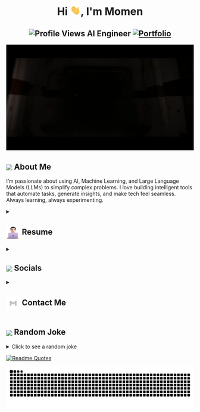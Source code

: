 <h1 align="center">Hi <img src="https://github.com/momenmian/momenmian/blob/main/icons/Hi.gif" width="28px"/>, I'm Momen</h1>
<h2 align="center">
  <img src="https://komarev.com/ghpvc/?username=momenmian&color=dc143c&style=for-the-badge" alt="Profile Views" style="height:21px;">
  AI Engineer
  <a href="https://momenmian.github.io/">
    <img src="https://img.shields.io/badge/Portfolio-543DE0?style=for-the-badge&logo=About.me&logoColor=white" alt="Portfolio" style="height:22px;">
  </a>
</h2>
<div align="center">
 <img alt="GIF" src="https://github.com/momenmian/momenmian/blob/main/icons/Darth Vader.gif" />
</div>

## <img align ='center' src="https://i.giphy.com/media/v1.Y2lkPTc5MGI3NjExdjh2dDM4bDhyYzM5NmppaHJ6dG56Mmh3bTkyanFkdWRvZ3R1cGoycSZlcD12MV9pbnRlcm5hbF9naWZfYnlfaWQmY3Q9ZQ/LOnt6uqjD9OexmQJRB/giphy.gif" width="37" /> About Me

I’m passionate about using AI, Machine Learning, and Large Language Models (LLMs) to simplify complex problems. I love building intelligent tools that automate tasks, generate insights, and make tech feel seamless. Always learning, always experimenting.
<details>
 <summary>
    <h2> 
      <img align="center" src="https://github.com/momenmian/momenmian/blob/main/icons/about.png" width="37" /> 
    Resume
    </h2>
</summary>


 <details>
  <summary><h4> <img align="center" src="https://github.com/momenmian/momenmian/blob/main/icons/academics.gif" width="29"/> Academics</h4></summary>
  <span><img src="https://img.shields.io/badge/CSE-BRAC University-1877F2?style=for-the-badge"></span>

  
</details>
 <details>
  <summary><h4> <img align="center" src="https://github.com/momenmian/momenmian/blob/main/icons/experience.gif"  width="29"/> Experience</h2></summary>

- **Associate Manager, Process Automation and R&D** at BRAC Bank PLC | September 2023 - Current
    
- **Content Creator** | April 2023 - Current
  - Technevo: Latest Technology, Artificial Intelligence, Tech Life

</details>

<details>
  <summary><h4> <img align="center" src="https://user-images.githubusercontent.com/74038190/216122041-518ac897-8d92-4c6b-9b3f-ca01dcaf38ee.png"  width="29"/> Coding Handles</h2></summary>

  [![LeetCode](https://img.shields.io/badge/LeetCode-000000?style=for-the-badge&logo=LeetCode&logoColor=#d16c06)](https://www.leetcode.com/momenmian)
  
</details>

<details>
  <summary><h4> <img align="center" src="https://github.com/momenmian/momenmian/blob/main/icons/techstack.gif"  width="29"/> Tech Stack</h2></summary>

  ### 🤖 Artificial Intelligence
  ![ChatGPT](https://img.shields.io/badge/ChatGPT-74aa9c?logo=openai&logoColor=white)
  ![Claude](https://img.shields.io/badge/Claude-D97757?logo=claude&logoColor=fff)
  ![Deepseek](https://custom-icon-badges.demolab.com/badge/Deepseek-4D6BFF?logo=deepseek&logoColor=fff)
  ![Firebase Studio](https://custom-icon-badges.demolab.com/badge/Firebase%20Studio-F66C21?logo=firebase-studio&logoColor=fff)
  ![GitHub Copilot](https://img.shields.io/badge/GitHub%20Copilot-000?logo=githubcopilot&logoColor=fff)
  ![Hugging Face](https://img.shields.io/badge/Hugging%20Face-FFD21E?logo=huggingface&logoColor=000)
  ![Google Gemini](https://img.shields.io/badge/Google%20Gemini-886FBF?logo=googlegemini&logoColor=fff)
  ![Perplexity](https://img.shields.io/badge/Perplexity-1FB8CD?logo=perplexity&logoColor=fff)
  ![v0](https://img.shields.io/badge/v0-000?logo=v0&logoColor=fff)

  #### ✏️ Blog
  ![Medium](https://img.shields.io/badge/Medium-%23000000.svg?logo=medium&logoColor=white)

  ### 🌐 Browser
  ![Arc](https://img.shields.io/badge/Arc-FCBFBD?logo=arc&logoColor=000)
  ![Firefox](https://img.shields.io/badge/Firefox-FF7139?logo=Firefox&logoColor=white)
  ![Google Chrome](https://img.shields.io/badge/Google%20Chrome-4285F4?logo=GoogleChrome&logoColor=white)
  ![Google Chrome](https://img.shields.io/badge/Google%20Chrome-4285F4?logo=GoogleChrome&logoColor=white)
  ![Safari](https://img.shields.io/badge/Safari-006CFF?logo=safari&logoColor=fff)
  ![Tor](https://img.shields.io/badge/Tor-7D4698?logo=Tor-Browser&logoColor=white)

  ### ☁️ Cloud System
  ![Firebase](https://img.shields.io/badge/Firebase-039BE5?logo=Firebase&logoColor=white)
  ![Microsoft Azure](https://custom-icon-badges.demolab.com/badge/Microsoft%20Azure-0089D6?logo=msazure&logoColor=white)
  ![Vercel](https://img.shields.io/badge/Vercel-%23000000.svg?logo=vercel&logoColor=white)

  ### 💻 Code Editor
  ![IntelliJ IDEA](https://img.shields.io/badge/IntelliJIDEA-000000.svg?logo=intellij-idea&logoColor=white)
  ![Visual Studio Code](https://custom-icon-badges.demolab.com/badge/Visual%20Studio%20Code-0078d7.svg?logo=vsc&logoColor=white)
  ![Zed](https://img.shields.io/badge/Zed-white?logo=zedindustries&logoColor=084CCF)

  ### 🤝 Collaboration Tool
  ![Slack](https://img.shields.io/badge/Slack-4A154B?logo=slack&logoColor=fff)
  ![Trello](https://img.shields.io/badge/Trello-0052CC?logo=trello&logoColor=fff)

  ### ⛈️ Database
  ![Firebase](https://img.shields.io/badge/Firebase-039BE5?logo=Firebase&logoColor=white)
  ![Microsoft SQL Server](https://custom-icon-badges.demolab.com/badge/Microsoft%20SQL%20Server-CC2927?logo=mssqlserver-white&logoColor=white)
  ![MySQL](https://img.shields.io/badge/MySQL-4479A1?logo=mysql&logoColor=fff)
  ![Microsoft SQL Server](https://custom-icon-badges.demolab.com/badge/Microsoft%20SQL%20Server-CC2927?logo=mssqlserver-white&logoColor=white)
  ![Postgres](https://img.shields.io/badge/Postgres-%23316192.svg?logo=postgresql&logoColor=white)
  ![SQLite](https://img.shields.io/badge/SQLite-%2307405e.svg?logo=sqlite&logoColor=white)
  ![Supabase](https://img.shields.io/badge/Supabase-3FCF8E?logo=supabase&logoColor=fff)

  ### 📊 Data Science
  ![Google Colab](https://img.shields.io/badge/Google%20Colab-F9AB00?logo=googlecolab&logoColor=fff)
  ![Matplotlib](https://custom-icon-badges.demolab.com/badge/Matplotlib-71D291?logo=matplotlib&logoColor=fff)
  [![NumPy](https://img.shields.io/badge/NumPy-4DABCF?logo=numpy&logoColor=fff)](#)
  ![Pandas](https://img.shields.io/badge/Pandas-150458?logo=pandas&logoColor=fff)

  ### 📄 Documentation
  ![Notion](https://img.shields.io/badge/Notion-000?logo=notion&logoColor=fff)

 ### 🎓 Education
 ![Codecademy](https://img.shields.io/badge/Codecademy-%2321759B.svg?logo=codecademy&logoColor=white)
 ![Coursera](https://img.shields.io/badge/Coursera-0056D2?logo=coursera&logoColor=fff)
 ![edX](https://img.shields.io/badge/edX-02262B?logo=edx&logoColor=fff)
 ![freeCodeCamp](https://img.shields.io/badge/freeCodeCamp-0A0A23?logo=freecodecamp&logoColor=fff)
 ![GeeksForGeeks](https://img.shields.io/badge/GeeksforGeeks-298D46?logo=geeksforgeeks&logoColor=white)
 ![Khan Academy](https://img.shields.io/badge/Khan%20Academy-14BF96?logo=khanacademy&logoColor=fff)
 ![LinkedIn Learning](https://custom-icon-badges.demolab.com/badge/LinkedIn%20Learning-0A66C2?logo=linkedin-white&logoColor=fff)
 ![Pluralsight](https://img.shields.io/badge/Pluralsight-F15B2A?logo=pluralsight&logoColor=fff)
 ![Udacity](https://img.shields.io/badge/Udacity-02B3E4?logo=udacity&logoColor=fff)
 ![Udemy](https://img.shields.io/badge/Udemy-A435F0?logo=udemy&logoColor=fff)
 ![W3Schools](https://img.shields.io/badge/W3Schools-04AA6D?logo=w3schools&logoColor=fff)

 # 🖼️ Framework
 ![Docker](https://img.shields.io/badge/Docker-2496ED?logo=docker&logoColor=fff)
 ![FastAPI](https://img.shields.io/badge/FastAPI-009485.svg?logo=fastapi&logoColor=white)
 ![Next.js](https://img.shields.io/badge/Next.js-black?logo=next.js&logoColor=white)
 ![NodeJS](https://img.shields.io/badge/Node.js-6DA55F?logo=node.js&logoColor=white)
 ![PyTorch](https://img.shields.io/badge/PyTorch-ee4c2c?logo=pytorch&logoColor=white)
 ![Svelte](https://img.shields.io/badge/Svelte-%23f1413d.svg?logo=svelte&logoColor=white)
 ![SvelteKit](https://img.shields.io/badge/SvelteKit-%23f1413d.svg?logo=svelte&logoColor=white)

### 🖥️ Operating System
![iOS](https://img.shields.io/badge/iOS-000000?&logo=apple&logoColor=white)
![Kali Linux](https://img.shields.io/badge/Kali%20Linux-557C94?logo=kalilinux&logoColor=fff)
![Linux](https://img.shields.io/badge/Linux-FCC624?logo=linux&logoColor=black)
![macOS](https://img.shields.io/badge/macOS-000000?logo=apple&logoColor=F0F0F0)
![Ubuntu](https://img.shields.io/badge/Ubuntu-E95420?logo=ubuntu&logoColor=white)
![Windows](https://custom-icon-badges.demolab.com/badge/Windows-0078D6?logo=windows11&logoColor=white)

### 📦 Package Manager
![npm](https://img.shields.io/badge/npm-CB3837?logo=npm&logoColor=fff)
![PyPI](https://img.shields.io/badge/PyPI-3775A9?logo=pypi&logoColor=fff)

### 🧑‍💻 Programming Language
![Bash](https://img.shields.io/badge/Bash-4EAA25?logo=gnubash&logoColor=fff)
![C++](https://img.shields.io/badge/C++-%2300599C.svg?logo=c%2B%2B&logoColor=white)
![Go](https://img.shields.io/badge/Go-%2300ADD8.svg?&logo=go&logoColor=white)
![Java](https://img.shields.io/badge/Java-%23ED8B00.svg?logo=openjdk&logoColor=white)
![JavaScript](https://img.shields.io/badge/JavaScript-F7DF1E?logo=javascript&logoColor=000)
![Python](https://img.shields.io/badge/Python-3776AB?logo=python&logoColor=fff)
![Rust](https://img.shields.io/badge/Rust-%23000000.svg?e&logo=rust&logoColor=white)

### 🔖 Version Control
![Git](https://img.shields.io/badge/Git-F05032?logo=git&logoColor=fff)
</details>

  ### Leetcode
  <div align="center">
  <a href="https://leetcode.com/binarysolver">
  <img height="316" src="https://leetcard.jacoblin.cool/momenmian?theme=dark&font=Ubuntu&cache=14400&ext=contest&sheets=https://gist.githubusercontent.com/binarysolver/5e715e284c89cace8f5fa09f7fb930b8/raw/ec0be570f114124b1a2156a660d67baa0ab5639d/leetcode_stats_card.css" alt="Binary Solver Leetcode Stats"/>
  </a>
 </div>

  
  ### GitHub
  <div align="center">

   ![](https://github-readme-stats.vercel.app/api?username=momenmian&theme=tokyonight&hide_border=false&include_all_commits=true&count_private=false)<br/>
   ![](https://github-readme-streak-stats.herokuapp.com/?user=momenmian&theme=tokyonight&hide_border=false)<br/>
   ![](https://github-readme-stats.vercel.app/api/top-langs/?username=momenmian&theme=tokyonight&hide_border=false&include_all_commits=true&count_private=false&layout=compact)<br/>
   ![](https://github-readme-activity-graph.vercel.app/graph?username=momenmian&theme=tokyo-night)

  </div>
</details>

<details>
  <summary><h2> <img align ='center' src='https://i.giphy.com/media/v1.Y2lkPTc5MGI3NjExaGtqdDdwN2oyNWJ4czlncHBkamJxaHcxYmVmcXY3a3I3MjRmYjBrbCZlcD12MV9pbnRlcm5hbF9naWZfYnlfaWQmY3Q9ZQ/kmUvauX8TMWg0OsqKW/giphy.gif' width ='37' /> Socials</h2></summary>

<div style="display: flex; flex-direction: column; justify-content: center; align-items: center; ">
  <a href="https://github.com/momenmian">
    <img align="center" src="https://github.com/momenmian/momenmian/blob/main/icons/GitHub.gif" width="70"/>
  </a>
  <a href="https://linkedin.com/in/momenmian">
    <img align="center" src="https://github.com/momenmian/momenmian/blob/main/icons/LinkedIn.gif" width="70"/>
  </a>
</div>

  
</details>


<details>
  <summary><h2> <img align="center" src="https://github.com/momenmian/momenmian/blob/main/icons/Contact.gif" width="37"/> Contact Me</h2></summary>
  <p>
    <i>You can reach out to me via</i>
    <a href="mailto:mohammadmomenmian@hotmail.com">
      <img align="center" src="https://github.com/momenmian/momenmian/blob/main/icons/Gmail.gif" width="100"/>
    </a>
  </p>
</details>

## <img align ='center' src='https://media2.giphy.com/media/UQDSBzfyiBKvgFcSTw/giphy.gif?cid=ecf05e47p3cd513axbek3f56ti3jzizq8hincw20jauyyfyw&rid=giphy.gif' width ='37' /> Random Joke 

<details>
  <summary>Click to see a random joke</summary>
  <div align="center">
   
  ![Jokes Card](https://readme-jokes.vercel.app/api?theme=halloween)
  
  </div>
</details>

[![Readme Quotes](https://quotes-github-readme.vercel.app/api?type=horizontal&theme=dark)](https://github.com/piyushsuthar/github-readme-quotes)

<div align="center">
  <picture>
    <source media="(prefers-color-scheme: dark)" srcset="https://github.com/momenmian/momenmian/blob/output/github-contribution-grid-snake-dark.svg">
    <source media="(prefers-color-scheme: light)" srcset="https://github.com/momenmian/momenmian/blob/output/github-contribution-grid-snake.svg">
    <img alt="github contribution grid snake animation" src="https://github.com/momenmian/momenmian/blob/output/github-contribution-grid-snake.svg">
  </picture>
</div>
